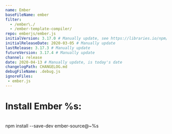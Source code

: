 ```yaml
---
name: Ember
baseFileName: ember
filter:
  - /ember\./
  - /ember-template-compiler/
repo: emberjs/ember.js
initialVersion: 3.17.0 # Manually update, see https://libraries.io/npm/ember-source throughout
initialReleaseDate: 2020-03-05 # Manually update
lastRelease: 3.17.3 # Manually update
futureVersion: 3.17.4 # Manually update
channel: release
date: 2020-04-13 # Manually update, is today's date
changelogPath: CHANGELOG.md
debugFileName: .debug.js
ignoreFiles:
 - ember.js
---
```

# Install Ember %s:
<br>
npm install --save-dev ember-source@~%s
